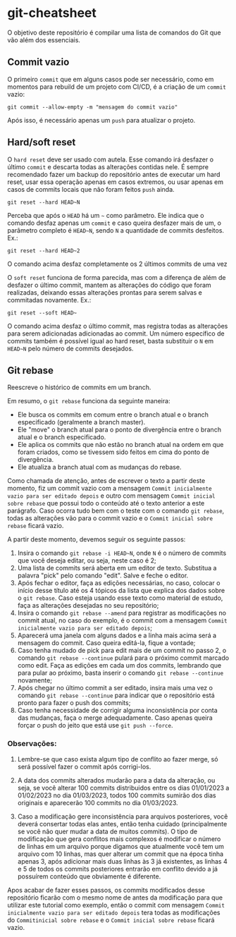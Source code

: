 # git-cheatsheet
O objetivo deste repositório é compilar uma lista de comandos do Git que vão além dos essenciais.

## Commit vazio

O primeiro `commit` que em alguns casos pode ser necessário, como em momentos para rebuild de um projeto com CI/CD, é a criação de um `commit` vazio:

```
git commit --allow-empty -m "mensagem do commit vazio"
```

Após isso, é necessário apenas um `push` para atualizar o projeto.

## Hard/soft reset
O `hard reset` deve ser usado com autela. Esse comando irá desfazer o último `commit` e descarta todas as alterações contidas nele.
É sempre recomendado fazer um backup do repositório antes de executar um hard reset, usar essa operação apenas em casos extremos, ou usar apenas em casos de commits locais que não foram feitos `push` ainda.

```
git reset --hard HEAD~N
```

Perceba que após o `HEAD` há um `~` como parâmetro. Ele indica que o comando desfaz apenas um `commit` e caso queira desfazer mais de um, o parâmetro completo é `HEAD~N`, sendo `N` a quantidade de commits desfeitos. Ex.:


```
git reset --hard HEAD~2
```

O comando acima desfaz completamente os 2 últimos commits de uma vez

O `soft reset` funciona de forma parecida, mas com a diferença de além de desfazer o último commit, mantem as alterações do código que foram realizadas, deixando essas alterações prontas para serem salvas e commitadas novamente. Ex.:

```
git reset --soft HEAD~
```

O comando acima desfaz o último commit, mas registra todas as alterações para serem adicionadas adicionadas ao commit. Um número específico de commits também é possível igual ao hard reset, basta substituir o `N` em `HEAD~N` pelo número de commits desejados.

## Git rebase
Reescreve o histórico de commits em um branch.

Em resumo, o `git rebase` funciona da seguinte maneira:

- Ele busca os commits em comum entre o branch atual e o branch especificado (geralmente a branch master).
- Ele "move" o branch atual para o ponto de divergência entre o branch atual e o branch especificado.
- Ele aplica os commits que não estão no branch atual na ordem em que foram criados, como se tivessem sido feitos em cima do ponto de divergência.
- Ele atualiza a branch atual com as mudanças do rebase.

Como chamada de atenção, antes de escrever o texto a partir deste momento, fiz um commit vazio com a mensagem `Commit inicialmente vazio para ser editado depois` e outro com mensagem `Commit inicial sobre rebase` que possui todo o conteúdo até o texto anterior a este parágrafo. Caso ocorra tudo bem com o teste com o comando `git rebase`, todas as alterações vão para o commit vazio e o `Commit inicial sobre rebase` ficará vazio.

A partir deste momento, devemos seguir os seguinte passos:
1. Insira o comando `git rebase -i HEAD~N`, onde `N` é o número de commits que você deseja editar, ou seja, neste caso é 2;
2. Uma lista de commits será aberta em um editor de texto. Substitua a palavra "pick" pelo comando "edit". Salve e feche o editor.
3. Após fechar o editor, faça as edições necessárias, no caso, colocar o início desse título até os 4 tópicos da lista que explica dos dados sobre o `git rebase`. Caso esteja usando esse texto como material de estudo, faça as alterações desejadas no seu repositório;
4. Insira o comando `git rebase --amend` para registrar as modificações no commit atual, no caso do exemplo, é o commit com a mensagem `Commit inicialmente vazio para ser editado depois`;
5. Aparecerá uma janela com alguns dados e a linha mais acima será a mensagem do commit. Caso queira editá-la, fique a vontade;
6. Caso tenha mudado de pick para edit mais de um commit no passo 2, o comando `git rebase --continue` pulará para o próximo commit marcado como edit. Faça as edições em cada um dos commits, lembrando que para pular ao próximo, basta inserir o comando `git rebase --continue` novamente;
7. Após chegar no último commit a ser editado, insira mais uma vez o comando `git rebase --continue` para indicar que o repositório está pronto para fazer o push dos commits;
8. Caso tenha necessidade de corrigir alguma inconsistência por conta das mudanças, faça o merge adequadamente. Caso apenas queira forçar o push do jeito que está use `git push --force`.

### **Observações**:

1. Lembre-se que caso exista algum tipo de conflito ao fazer merge, só será possível fazer o commit após corrigi-los.

2. A data dos commits alterados mudarão para a data da alteração, ou seja, se você alterar 100 commits distribuidos entre os dias 01/01/2023 a 01/02/2023 no dia 01/03/2023, todos 100 commits sumirão dos dias originais e aparecerão 100 commits no dia 01/03/2023.

3. Caso a modificação gere inconsistência para arquivos posteriores, você deverá consertar todas elas antes, então tenha cuidado (principalmente se você não quer mudar a data de muitos commits). O tipo de modificação que gera conflitos mais complexos é modificar o número de linhas em um arquivo porque digamos que atualmente você tem um arquivo com 10 linhas, mas quer alterar um commit que na época tinha apenas 3, após adicionar mais duas linhas às 3 já existentes, as linhas 4 e 5 de todos os commits posteriores entrarão em conflito devido a já possuírem conteúdo que obviamente é diferente.

Apos acabar de fazer esses passos, os commits modificados desse repositório ficarão com o mesmo nome de antes da modificação para que utilizar este tutorial como exemplo, então o commit com mensagem `Commit inicialmente vazio para ser editado depois` tera todas as modificações do `Commitinicial sobre rebase` e o `Commit inicial sobre rebase` ficará vazio.
